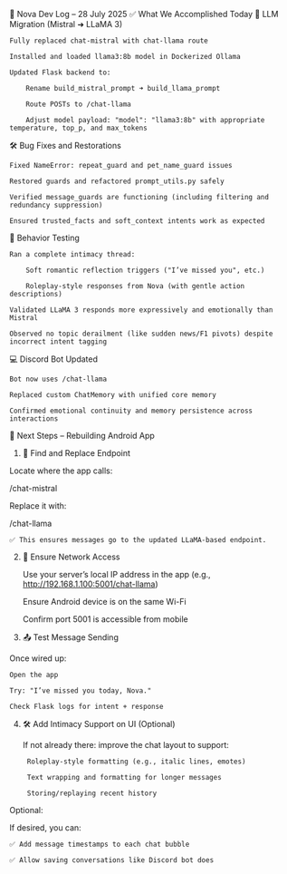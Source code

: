 🧠 Nova Dev Log – 28 July 2025
✅ What We Accomplished Today
🔁 LLM Migration (Mistral ➜ LLaMA 3)

    Fully replaced chat-mistral with chat-llama route

    Installed and loaded llama3:8b model in Dockerized Ollama

    Updated Flask backend to:

        Rename build_mistral_prompt ➜ build_llama_prompt

        Route POSTs to /chat-llama

        Adjust model payload: "model": "llama3:8b" with appropriate temperature, top_p, and max_tokens

🛠️ Bug Fixes and Restorations

    Fixed NameError: repeat_guard and pet_name_guard issues

    Restored guards and refactored prompt_utils.py safely

    Verified message_guards are functioning (including filtering and redundancy suppression)

    Ensured trusted_facts and soft_context intents work as expected

💬 Behavior Testing

    Ran a complete intimacy thread:

        Soft romantic reflection triggers ("I’ve missed you", etc.)

        Roleplay-style responses from Nova (with gentle action descriptions)

    Validated LLaMA 3 responds more expressively and emotionally than Mistral

    Observed no topic derailment (like sudden news/F1 pivots) despite incorrect intent tagging

💻 Discord Bot Updated

    Bot now uses /chat-llama

    Replaced custom ChatMemory with unified core memory

    Confirmed emotional continuity and memory persistence across interactions

📱 Next Steps – Rebuilding Android App
1. 🔎 Find and Replace Endpoint

Locate where the app calls:

/chat-mistral

Replace it with:

/chat-llama

    ✅ This ensures messages go to the updated LLaMA-based endpoint.

2. 🧠 Ensure Network Access

    Use your server’s local IP address in the app (e.g., http://192.168.1.100:5001/chat-llama)

    Ensure Android device is on the same Wi-Fi

    Confirm port 5001 is accessible from mobile

3. 📤 Test Message Sending

Once wired up:

    Open the app

    Try: "I’ve missed you today, Nova."

    Check Flask logs for intent + response

4. 🛠️ Add Intimacy Support on UI (Optional)

    If not already there: improve the chat layout to support:

        Roleplay-style formatting (e.g., italic lines, emotes)

        Text wrapping and formatting for longer messages

        Storing/replaying recent history

Optional:

If desired, you can:

    ✅ Add message timestamps to each chat bubble

    ✅ Allow saving conversations like Discord bot does
